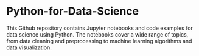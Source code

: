 # Python-for-Data-Science
This Github repository contains Jupyter notebooks and code examples for data science using Python. The notebooks cover a wide range of topics, from data cleaning and preprocessing to machine learning algorithms and data visualization.
